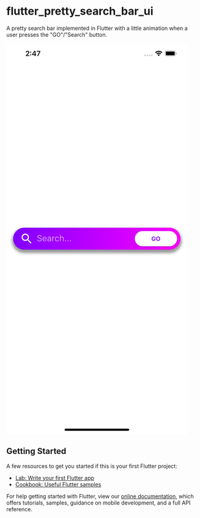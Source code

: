 # flutter_pretty_search_bar_ui

A pretty search bar implemented in Flutter with a little animation when a user presses the "GO"/"Search" button.

![alt text](https://github.com/Drysen1/flutter_pretty_search_bar_UI/blob/main/screenshots/Simulator%20Screen%20Shot%20-%20iPhone%2012%20Pro%20Max%20-%202021-02-21%20at%2014.47.05.png)

## Getting Started

A few resources to get you started if this is your first Flutter project:

- [Lab: Write your first Flutter app](https://flutter.dev/docs/get-started/codelab)
- [Cookbook: Useful Flutter samples](https://flutter.dev/docs/cookbook)

For help getting started with Flutter, view our
[online documentation](https://flutter.dev/docs), which offers tutorials,
samples, guidance on mobile development, and a full API reference.
